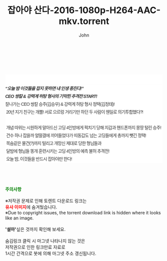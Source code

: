 ﻿---
layout: post
title:  "잡아야 산다-2016-1080p-H264-AAC-mkv.torrent"
author: John
categories: [ 영화 ]
tags: [  ]
image:  
description: "잡아야 산다-2016-1080p-H264-AAC-mkv torrent 정보 공유"
toc: true
toc_sticky: true
---

<br>
<div class="view-img">
<img alt="" class="img-tag" content="https://torrentmobile60.com/data/file/movie/3735182707_ptl5D7UA_7637edc4038139f073df146ef80c01112e1d97cc.jpg" itemprop="image" src="https://torrentmobile60.com/data/file/movie/3735182707_ptl5D7UA_7637edc4038139f073df146ef80c01112e1d97cc.jpg"/></div><div class="view-content" itemprop="description">
<p><br/></p><div class="title_area" style="margin:0px 0px 9px;padding:0px;list-style:none;font-size:12px;font-family:'나눔고딕', NanumGothic, '돋움', Dotum, Helvetica, 'AppleSDGothicNeo-Medium', AppleGothic, sans-serif;height:30px;float:none;background-color:rgb(255,255,255);"><h4 class="h_story" style="margin:5px 10px 0px 0px;padding:0px;list-style:none;font-size:12px;font-family:'돋움', sans-serif;height:18px;width:49px;background:url(&quot;https://ssl.pstatic.net/static/movie/2020/10/h_tx_sp5.png&quot;) no-repeat 0px -17px;float:left;"><strong class="blind" style="margin:0px;padding:0px;list-style:none;font-size:0px;font-family:inherit;color:inherit;width:1px;height:1px;line-height:0;">줄거리</strong></h4></div><h5 class="h_tx_story" style="margin:-7px 0px 1px;padding:0px;list-style:none;font-size:14px;font-family:'나눔고딕', NanumGothic, Helvetica, sans-serif;color:rgb(51,51,51);background-image:url(&quot;https://ssl.pstatic.net/static/movie/2014/01/blank.gif&quot;);letter-spacing:-1px;line-height:25px;background-color:rgb(255,255,255);">“오늘 밤 이것들을 잡지 못하면 내 인생 종친다!”<br style="list-style:none;font-size:12px;font-family:'돋움', sans-serif;color:rgb(0,0,0);"/>CEO 쌍칼 &amp; 강력계 허탕 형사의 기막힌 추격전 START!</h5><p class="con_tx" style="margin-top:-1px;margin-bottom:-6px;list-style:none;font-size:14px;font-family:'나눔고딕', NanumGothic, '돋움', Dotum, Helvetica, 'AppleSDGothicNeo-Medium', AppleGothic, sans-serif;color:rgb(51,51,51);background-image:url(&quot;https://ssl.pstatic.net/static/movie/2014/01/blank.gif&quot;);letter-spacing:-1px;line-height:25px;background-color:rgb(255,255,255);">잘나가는 CEO 쌍칼 승주(김승우) &amp; 강력계 허탕 형사 정택(김정태)!<br style="list-style:none;font-size:12px;font-family:'돋움', sans-serif;color:rgb(0,0,0);"/> 20년 지기 친구는 개뿔! 서로 으르렁 거리기만 하던 두 사람이 웬일로 의기투합했다?!<br style="list-style:none;font-size:12px;font-family:'돋움', sans-serif;color:rgb(0,0,0);"/> <br style="list-style:none;font-size:12px;font-family:'돋움', sans-serif;color:rgb(0,0,0);"/> 개념 따위는 시원하게 말아드신 고딩 4인방에게 퍽치기 당해 지갑과 핸드폰까지 몽땅 털린 승주!<br style="list-style:none;font-size:12px;font-family:'돋움', sans-serif;color:rgb(0,0,0);"/> 건수 하나 잡을까 얼떨결에 끼어들었다가 띠동갑도 넘는 고딩들에게 총까지 뺏긴 정택!<br style="list-style:none;font-size:12px;font-family:'돋움', sans-serif;color:rgb(0,0,0);"/> 목숨같은 물건(?)까지 털리고 개망신 제대로 당한 형님들과<br style="list-style:none;font-size:12px;font-family:'돋움', sans-serif;color:rgb(0,0,0);"/> 달밤에 형님들 똥개 훈련시키는 고딩 4인방의 예측 불허 추격전!<br style="list-style:none;font-size:12px;font-family:'돋움', sans-serif;color:rgb(0,0,0);"/> 오늘 밤, 이것들을 반드시 잡아야만 한다!</p> </div>
    
<br><br><br>
<p data-ke-size="size16"><b><span style="color: green;">주의사항</span></b><br /><br />※저작권 문제로 인해 토렌트 다운로드 링크는<br /><b><span style="color: red;">유사 이미지</span></b>에 숨겨뒀습니다.<br />※Due to copyright issues, the torrent download link is hidden where it looks like an image.<br /><br /><b>'설마'</b>싶은 것까지 확인해 보세요.<br /><br />숨김링크 클릭 시 마그넷 나타나지 않는 것은<br />저작권으로 인한 링크만료 자료로<br />1시간 간격으로 봇에 의해 마그넷 주소 갱신됩니다.</p>
